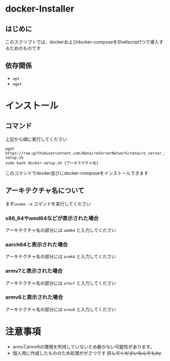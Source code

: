 # docker-Installer

## はじめに
このスクリプトでは、dockerおよびdocker-composeをShellscript1つで導入するためのものです

## 依存関係

- `apt`
- `wget`

# インストール

## コマンド
上記から順に実行してください

```
wget https://raw.githubusercontent.com/NanairoServerNetwork/nanairo_server_infra/main/scripts/setups/docker-setup.sh
sudo bash docker-setup.sh {アーキテクチャ名}
```
このコマンドでdocker並びにdocker-composeをインストールできます

## アーキテクチャ名について

まず`uname -m` コマンドを実行してください

### x86_64やamd64などが表示された場合

アーキテクチャ名の部分には `amd64` と入力してください

### aarch64と表示された場合

アーキテクチャ名の部分には `arm64` と入力してください

### armv7と表示された場合

アーキテクチャ名の部分には `armv7` と入力してください

### armv6と表示された場合

アーキテクチャ名の部分には `armv6` と入力してください


# 注意事項

- armv7,armv6の環境を所持していないため動かない可能性があります。
- 個人用に作成したもののため処理ががさつです ~~許してくださいなんでも(ry~~